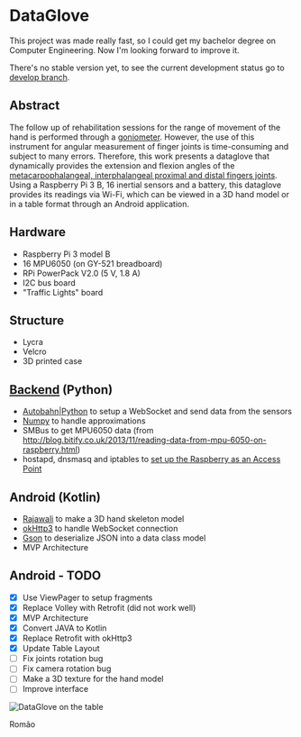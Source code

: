 # DataGlove

This project was made really fast, so I could get my bachelor degree on Computer Engineering. Now I'm looking forward to improve it.

There's no stable version yet, to see the current development status go to [develop branch](https://github.com/matheusromao/dataglove-android/tree/develop).

## Abstract

The follow up of rehabilitation sessions for the range of movement of the hand is performed through a [goniometer](http://www.berktree.com/assets/images/default/stainless-steel-finger-goniometers-short-finger-goniometer-measures-3--9cm-long-model-926611.jpg). However, the use of this instrument for angular measurement of finger joints is time-consuming and subject to many errors. Therefore, this work presents a dataglove that dynamically provides the extension and flexion angles of the [metacarpophalangeal, interphalangeal proximal and distal fingers joints](http://www.assh.org/portals/1/Images/anatomy_images/Joints-Thumb-Inter.jpg?ver=2014-02-03-164205-753). Using a Raspberry Pi 3 B, 16 inertial sensors and a battery, this dataglove provides its readings via Wi-Fi, which can be viewed in a 3D hand model or in a table format through an Android application.

## Hardware

* Raspberry Pi 3 model B
* 16 MPU6050 (on GY-521 breadboard)
* RPi PowerPack V2.0 (5 V, 1.8 A)
* I2C bus board
* "Traffic Lights" board

## Structure

* Lycra
* Velcro
* 3D printed case

## [Backend](https://github.com/matheusromao/dataglove-api) (Python)

* [Autobahn|Python](https://github.com/crossbario/autobahn-python) to setup a WebSocket and send data from the sensors
* [Numpy](https://github.com/numpy/numpy) to handle approximations 
* SMBus to get MPU6050 data (from http://blog.bitify.co.uk/2013/11/reading-data-from-mpu-6050-on-raspberry.html)
* hostapd, dnsmasq and iptables to [set up the Raspberry as an Access Point](https://github.com/raspberrypi/documentation/blob/master/configuration/wireless/access-point.md)

## Android (Kotlin)

* [Rajawali](https://github.com/Rajawali/Rajawali) to make a 3D hand skeleton model
* [okHttp3](https://github.com/square/okhttp) to handle WebSocket connection
* [Gson](https://github.com/google/gson) to deserialize JSON into a data class model
* MVP Architecture

## Android - TODO

- [x] Use ViewPager to setup fragments
- [x] Replace Volley with Retrofit (did not work well)
- [x] MVP Architecture
- [x] Convert JAVA to Kotlin
- [x] Replace Retrofit with okHttp3
- [x] Update Table Layout
- [ ] Fix joints rotation bug
- [ ] Fix camera rotation bug
- [ ] Make a 3D texture for the hand model
- [ ] Improve interface

![DataGlove on the table](https://image.ibb.co/cK4sjn/Data_Glove.jpg)

Romão 
